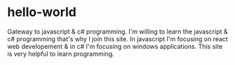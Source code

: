 # hello-world
Gateway to javascript & c# programming.
I'm willing to learn the javascript & c# programming that's why I join this site.
In javascript I'm focusing on react web developement & in c# I'm focusing on windows applications.
This site is very helpful to learn programming.

